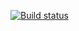 [![Build status](https://ci.appveyor.com/api/projects/status/n5u7ewgdnirrqhqq?svg=true)](https://ci.appveyor.com/project/SantAlice/pattertns2)
